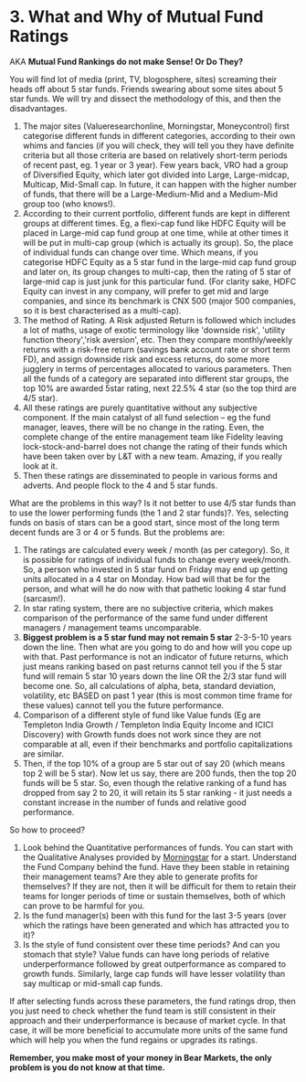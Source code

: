 # 3. What and Why of Mutual Fund Ratings

AKA **Mutual Fund Rankings do not make Sense! Or Do They?**

You will find lot of media (print, TV, blogosphere, sites) screaming their heads off about 5 star funds. Friends swearing about some sites about 5 star funds. We will try and dissect the methodology of this, and then the disadvantages.

1.  The major sites (Valueresearchonline, Morningstar, Moneycontrol) first categorise different funds in different categories, according to their own whims and fancies (if you will check, they will tell you they have definite criteria but all those criteria are based on relatively short-term periods of recent past, eg. 1 year or 3 year). Few years back, VRO had a group of Diversified Equity, which later got divided into Large, Large-midcap, Multicap, Mid-Small cap. In future, it can happen with the higher number of funds, that there will be a Large-Medium-Mid and a Medium-Mid group too (who knows!).  
2.  According to their current portfolio, different funds are kept in different groups at different times. Eg, a flexi-cap fund like HDFC Equity will be placed in Large-mid cap fund group at one time, while at other times it will be put in multi-cap group (which is actually its group). So, the place of individual funds can change over time. Which means, if you categorise HDFC Equity as a 5 star fund in the large-mid cap fund group and later on, its group changes to multi-cap, then the rating of 5 star of large-mid cap is just junk for this particular fund. (For clarity sake, HDFC Equity can invest in any company, will prefer to get mid and large companies, and since its benchmark is CNX 500 (major 500 companies, so it is best characterised as a multi-cap).
3.  The method of Rating. A Risk adjusted Return is followed which includes a lot of maths, usage of exotic terminology like 'downside risk', 'utility function theory','risk aversion', etc. Then they compare monthly/weekly returns with a risk-free return (savings bank account rate or short term FD), and assign downside risk and excess returns, do some more jugglery in terms of percentages allocated to various parameters. Then all the funds of a category are separated into different star groups, the top 10% are awarded 5star rating, next 22.5% 4 star (so the top third are 4/5 star).  
4.  All these ratings are purely quantitative without any subjective component. If the main catalyst of all fund selection – eg the fund manager, leaves, there will be no change in the rating. Even, the complete change of the entire management team like Fidelity leaving lock-stock-and-barrel does not change the rating of their funds which have been taken over by L&T with a new team. Amazing, if you really look at it.
5.  Then these ratings are disseminated to people in various forms and adverts. And people flock to the 4 and 5 star funds.

What are the problems in this way? Is it not better to use 4/5 star funds than to use the lower performing funds (the 1 and 2 star funds)?. Yes, selecting funds on basis of stars can be a good start, since most of the long term decent funds are 3 or 4 or 5 funds. But the problems are:

1.  The ratings are calculated every week / month (as per category). So, it is possible for ratings of individual funds to change every week/month. So, a person who invested in 5 star fund on Friday may end up getting units allocated in a 4 star on Monday. How bad will that be for the person, and what will he do now with that pathetic looking 4 star fund (sarcasm!).
2.  In star rating system, there are no subjective criteria, which makes comparison of the performance of the same fund under different managers / management teams uncomparable.
3.  **Biggest problem is a 5 star fund may not remain 5 star** 2-3-5-10 years down the line. Then what are you going to do and how will you cope up with that. Past performance is not an indicator of future returns, which just means ranking based on past returns cannot tell you if the 5 star fund will remain 5 star 10 years down the line OR the 2/3 star fund will become one. So, all calculations of alpha, beta, standard deviation, volatility, etc BASED on past 1 year (this is most common time frame for these values) cannot tell you the future performance.
4.  Comparison of a different style of fund like Value funds (Eg are Templeton India Growth / Templeton India Equity Income and ICICI Discovery) with Growth funds does not work since they are not comparable at all, even if their benchmarks and portfolio capitalizations are similar.
5.  Then, if the top 10% of a group are 5 star out of say 20 (which means top 2 will be 5 star). Now let us say, there are 200 funds, then the top 20 funds will be 5 star. So, even though the relative ranking of a fund has dropped from say 2 to 20, it will retain its 5 star ranking - it just needs a constant increase in the number of funds and relative good performance.

So how to proceed?

1.  Look behind the Quantitative performances of funds. You can start with the Qualitative Analyses provided by [Morningstar](http://www.morningstar.in/featured-reports.aspx) for a start. Understand the Fund Company behind the fund. Have they been stable in retaining their management teams? Are they able to generate profits for themselves? If they are not, then it will be difficult for them to retain their teams for longer periods of time or sustain themselves, both of which can prove to be harmful for you.
2.  Is the fund manager(s) been with this fund for the last 3-5 years (over which the ratings have been generated and which has attracted you to it)?
3.  Is the style of fund consistent over these time periods? And can you stomach that style? Value funds can have long periods of relative underperformance followed by great outperformance as compared to growth funds. Similarly, large cap funds will have lesser volatility than say multicap or mid-small cap funds.

If after selecting funds across these parameters, the fund ratings drop, then you just need to check whether the fund team is still consistent in their approach and their underperformance is because of market cycle. In that case, it will be more beneficial to accumulate more units of the same fund which will help you when the fund regains or upgrades its ratings.

**Remember, you make most of your money in Bear Markets, the only problem is you do not know at that time.**
